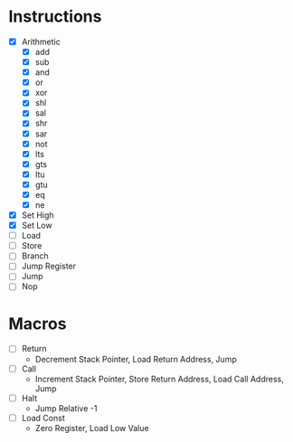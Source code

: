 # Instructions
- [x] Arithmetic
  - [x] add
  - [x] sub
  - [x] and
  - [x] or
  - [x] xor
  - [x] shl
  - [x] sal
  - [x] shr
  - [x] sar
  - [x] not
  - [x] lts
  - [x] gts
  - [x] ltu
  - [x] gtu
  - [x] eq
  - [x] ne
- [x] Set High
- [x] Set Low
- [ ] Load
- [ ] Store
- [ ] Branch
- [ ] Jump Register
- [ ] Jump
- [ ] Nop

# Macros
- [ ] Return
  - Decrement Stack Pointer, Load Return Address, Jump
- [ ] Call
  - Increment Stack Pointer, Store Return Address, Load Call Address, Jump
- [ ] Halt 
  - Jump Relative -1
- [ ] Load Const
  - Zero Register, Load Low Value